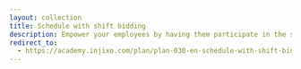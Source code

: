```yaml
---
layout: collection
title: Schedule with shift bidding
description: Empower your employees by having them participate in the scheduling process. Learn how to set up and use shift bidding to schedule your employees.
redirect_to:
  - https://academy.injixo.com/plan/plan-030-en-schedule-with-shift-bidding
---
```

